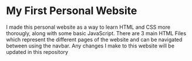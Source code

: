 # My First Personal Website

I made this personal website as a way to learn HTML and CSS more thorougly, along with some basic JavaScript.
There are 3 main HTML Files which represent the different pages of the website and can be navigated between using the navbar.
Any changes I make to this website will be updated in this repository
